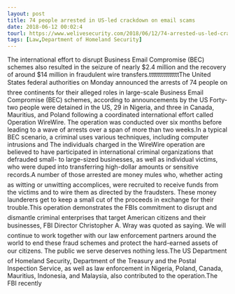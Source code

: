 ```yaml
---
layout: post
title: 74 people arrested in US-led crackdown on email scams
date: 2018-06-12 00:02:4
tourl: https://www.welivesecurity.com/2018/06/12/74-arrested-us-led-crackdown-email-scams/
tags: [Law,Department of Homeland Security]
---
```

The international effort to disrupt Business Email Compromise (BEC) schemes also resulted in the seizure of nearly $2.4 million and the recovery of around $14 million in fraudulent wire transfers.tttttttttttttttThe United States federal authorities on Monday announced the arrests of 74 people on three continents for their alleged roles in large-scale Business Email Compromise (BEC) schemes, according to announcements by the US Forty-two people were detained in the US, 29 in Nigeria, and three in Canada, Mauritius, and Poland following a coordinated international effort called Operation WireWire. The operation was conducted over six months before leading to a wave of arrests over a span of more than two weeks.In a typical BEC scenario, a criminal uses various techniques, including computer intrusions and The individuals charged in the WireWire operation are believed to have participated in international criminal organizations that defrauded small- to large-sized businesses, as well as individual victims, who were duped into transferring high-dollar amounts or sensitive records.A number of those arrested are money mules who, whether acting as witting or unwitting accomplices, were recruited to receive funds from the victims and to wire them as directed by the fraudsters. These money launderers get to keep a small cut of the proceeds in exchange for their trouble.This operation demonstrates the FBIs commitment to disrupt and dismantle criminal enterprises that target American citizens and their businesses, FBI Director Christopher A. Wray was quoted as saying. We will continue to work together with our law enforcement partners around the world to end these fraud schemes and protect the hard-earned assets of our citizens. The public we serve deserves nothing less.The US Department of Homeland Security, Department of the Treasury and the Postal Inspection Service, as well as law enforcement in Nigeria, Poland, Canada, Mauritius, Indonesia, and Malaysia, also contributed to the operation.The FBI recently 